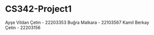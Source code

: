 # CS342-Project1
Ayşe Vildan Çetin - 22203353
Buğra Malkara - 22103567
Kamil Berkay Çetin - 22203156
